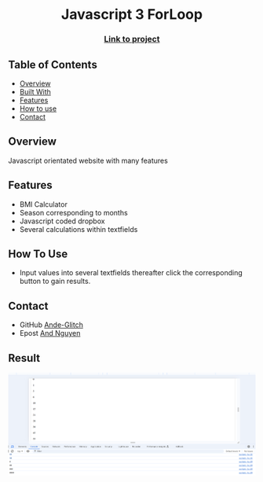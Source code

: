 <h1 align="center">Javascript 3 ForLoop</h1>
<div align="center">
  <h3>
    <a href="https://ande-glitch.github.io/JS-2-IF-ForLoop/">
      Link to project
    </a>
  </h3>
</div>
<!-- TABLE OF CONTENTS -->

## Table of Contents

- [Overview](#overview)
- [Built With](#built-with)
- [Features](#features)
- [How to use](#how-to-use)
- [Contact](#contact)

<!-- OVERVIEW -->
## Overview
Javascript orientated website with many features

## Features
- BMI Calculator
- Season corresponding to months
- Javascript coded dropbox
- Several calculations within textfields

## How To Use

- Input values into several textfields thereafter click the corresponding button to gain results. 

## Contact
- GitHub [Ande-Glitch](https://github.com/Ande-glitch)
- Epost [And Nguyen](mailto:andynuwen@gmail.com)

## Result

![Image_1](./Images/lunch.png)
